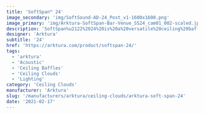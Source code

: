```yaml
---
title: 'SoftSpan™ 24'
image_secondary: 'img/SoftSound-AD-24_Post_v1-1600x1600.png'
image_primary: 'img/Arktura-SoftSpan-Bar-Venue_SS24_cam01_002-scaled.jpg'
description: 'SoftSpan%u2122%2024%20is%20a%20versatile%20ceiling%20baffle%20system%20that%20brings%20the%20look%20of%20closely%20gridded%20coffered%20ceilings%20or%20timber%20trellises%20to%20spaces%20without%20the%20weight%2C%20while%20enhancing%20acoustics%20and%20reducing%20the%20impact%20of%20noise.%20Add%20Soft%20Sound%AE%20coffer%20panels%20to%20create%20an%20enclosed%20look%20and%20further%20enhance%20the%20acoustics%20of%20your%20space.'
designer: 'Arktura'
subtitle: '24'
href: 'https://arktura.com/product/softspan-24/'
tags:
  - 'arktura'
  - 'Acoustic'
  - 'Ceiling Baffles'
  - 'Ceiling Clouds'
  - 'Lighting'
category: 'Ceiling Clouds'
manufacturer: 'Arktura'
slug: '/manufacturers/arktura/ceiling-clouds/arktura-soft-span-24'
date: '2021-02-17'
---
```

